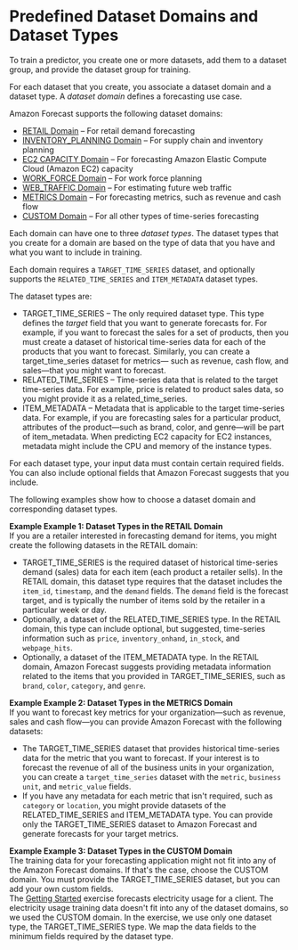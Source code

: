 # Predefined Dataset Domains and Dataset Types<a name="howitworks-domains-ds-types"></a>

To train a predictor, you create one or more datasets, add them to a dataset group, and provide the dataset group for training\.

For each dataset that you create, you associate a dataset domain and a dataset type\. A *dataset domain* defines a forecasting use case\.

Amazon Forecast supports the following dataset domains:
+ [RETAIL Domain](retail-domain.md) – For retail demand forecasting
+ [INVENTORY\_PLANNING Domain](inv-planning-domain.md) – For supply chain and inventory planning
+ [EC2 CAPACITY Domain](ec2-capacity-domain.md) – For forecasting Amazon Elastic Compute Cloud \(Amazon EC2\) capacity 
+ [WORK\_FORCE Domain](workforce-domain.md) – For work force planning 
+ [WEB\_TRAFFIC Domain](webtraffic-domain.md) – For estimating future web traffic 
+ [METRICS Domain](metrics-domain.md) – For forecasting metrics, such as revenue and cash flow
+ [CUSTOM Domain](custom-domain.md) – For all other types of time\-series forecasting

Each domain can have one to three *dataset types*\. The dataset types that you create for a domain are based on the type of data that you have and what you want to include in training\.

Each domain requires a `TARGET_TIME_SERIES` dataset, and optionally supports the `RELATED_TIME_SERIES` and `ITEM_METADATA` dataset types\.

The dataset types are:
+ TARGET\_TIME\_SERIES – The only required dataset type\. This type defines the *target* field that you want to generate forecasts for\. For example, if you want to forecast the sales for a set of products, then you must create a dataset of historical time\-series data for each of the products that you want to forecast\. Similarly, you can create a target\_time\_series dataset for metrics— such as revenue, cash flow, and sales—that you might want to forecast\.
+ RELATED\_TIME\_SERIES – Time\-series data that is related to the target time\-series data\. For example, price is related to product sales data, so you might provide it as a related\_time\_series\.
+ ITEM\_METADATA – Metadata that is applicable to the target time\-series data\. For example, if you are forecasting sales for a particular product, attributes of the product—such as brand, color, and genre—will be part of item\_metadata\. When predicting EC2 capacity for EC2 instances, metadata might include the CPU and memory of the instance types\.

For each dataset type, your input data must contain certain required fields\. You can also include optional fields that Amazon Forecast suggests that you include\.

The following examples show how to choose a dataset domain and corresponding dataset types\.

**Example Example 1: Dataset Types in the RETAIL Domain**  
If you are a retailer interested in forecasting demand for items, you might create the following datasets in the RETAIL domain:  
+ TARGET\_TIME\_SERIES is the required dataset of historical time\-series demand \(sales\) data for each item \(each product a retailer sells\)\. In the RETAIL domain, this dataset type requires that the dataset includes the `item_id`, `timestamp`, and the `demand` fields\. The `demand` field is the forecast target, and is typically the number of items sold by the retailer in a particular week or day\.
+ Optionally, a dataset of the RELATED\_TIME\_SERIES type\. In the RETAIL domain, this type can include optional, but suggested, time\-series information such as `price`, `inventory_onhand`, `in_stock`, and `webpage_hits`\.
+ Optionally, a dataset of the ITEM\_METADATA type\. In the RETAIL domain, Amazon Forecast suggests providing metadata information related to the items that you provided in TARGET\_TIME\_SERIES, such as `brand`, `color`, `category`, and `genre`\.

**Example Example 2: Dataset Types in the METRICS Domain**  
If you want to forecast key metrics for your organization—such as revenue, sales and cash flow—you can provide Amazon Forecast with the following datasets:  
+ The TARGET\_TIME\_SERIES dataset that provides historical time\-series data for the metric that you want to forecast\. If your interest is to forecast the revenue of all of the business units in your organization, you can create a `target_time_series` dataset with the `metric`, `business unit`, and `metric_value` fields\.
+ If you have any metadata for each metric that isn't required, such as `category` or `location`, you might provide datasets of the RELATED\_TIME\_SERIES and ITEM\_METADATA type\.
You can provide only the TARGET\_TIME\_SERIES dataset to Amazon Forecast and generate forecasts for your target metrics\. 

**Example Example 3: Dataset Types in the CUSTOM Domain**  
The training data for your forecasting application might not fit into any of the Amazon Forecast domains\. If that's the case, choose the CUSTOM domain\. You must provide the TARGET\_TIME\_SERIES dataset, but you can add your own custom fields\.  
The [Getting Started](getting-started.md) exercise forecasts electricity usage for a client\. The electricity usage training data doesn't fit into any of the dataset domains, so we used the CUSTOM domain\. In the exercise, we use only one dataset type, the TARGET\_TIME\_SERIES type\. We map the data fields to the minimum fields required by the dataset type\.